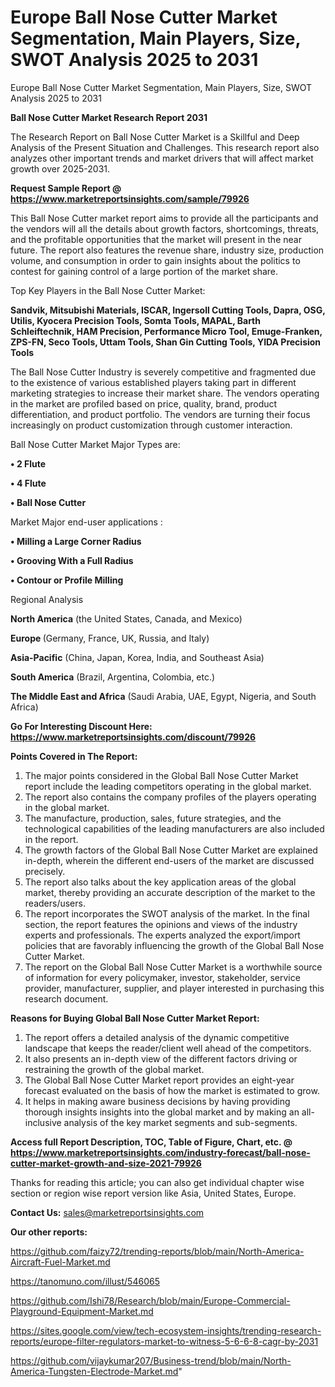 # Europe Ball Nose Cutter Market Segmentation, Main Players, Size, SWOT Analysis 2025 to 2031
Europe Ball Nose Cutter Market Segmentation, Main Players, Size, SWOT Analysis 2025 to 2031

<strong>Ball Nose Cutter Market Research Report 2031</strong>

The Research Report on Ball Nose Cutter Market is a Skillful and Deep Analysis of the Present Situation and Challenges. This research report also analyzes other important trends and market drivers that will affect market growth over 2025-2031.

<strong>Request Sample Report @ <a href=https://www.marketreportsinsights.com/sample/79926>https://www.marketreportsinsights.com/sample/79926</a></strong>

This Ball Nose Cutter market report aims to provide all the participants and the vendors will all the details about growth factors, shortcomings, threats, and the profitable opportunities that the market will present in the near future. The report also features the revenue share, industry size, production volume, and consumption in order to gain insights about the politics to contest for gaining control of a large portion of the market share.

Top Key Players in the Ball Nose Cutter Market:

<strong>Sandvik, Mitsubishi Materials, ISCAR, Ingersoll Cutting Tools, Dapra, OSG, Utilis, Kyocera Precision Tools, Somta Tools, MAPAL, Barth Schleiftechnik, HAM Precision, Performance Micro Tool, Emuge-Franken, ZPS-FN, Seco Tools, Uttam Tools, Shan Gin Cutting Tools, YIDA Precision Tools</strong>

The Ball Nose Cutter Industry is severely competitive and fragmented due to the existence of various established players taking part in different marketing strategies to increase their market share. The vendors operating in the market are profiled based on price, quality, brand, product differentiation, and product portfolio. The vendors are turning their focus increasingly on product customization through customer interaction.

Ball Nose Cutter Market Major Types are:

<strong>• 2 Flute

• 4 Flute

• Ball Nose Cutter</strong>

Market Major end-user applications :

<strong>• Milling a Large Corner Radius

• Grooving With a Full Radius

• Contour or Profile Milling</strong>

Regional Analysis

</u><strong><b>North America</b></strong> (the United States, Canada, and Mexico)

<strong><b>Europe </b></strong>(Germany, France, UK, Russia, and Italy)

<strong><b>Asia-Pacific</b></strong> (China, Japan, Korea, India, and Southeast Asia)

<strong><b>South America</b></strong> (Brazil, Argentina, Colombia, etc.)

<strong><b>The Middle East and Africa</b></strong> (Saudi Arabia, UAE, Egypt, Nigeria, and South Africa)

<strong>Go For Interesting Discount Here: <a href=https://www.marketreportsinsights.com/discount/79926>https://www.marketreportsinsights.com/discount/79926</a></strong>

<strong>Points Covered in The Report:</strong>
<ol>
  <li>The major points considered in the Global Ball Nose Cutter Market report include the leading competitors operating in the global market.</li>
  <li>The report also contains the company profiles of the players operating in the global market.</li>
  <li>The manufacture, production, sales, future strategies, and the technological capabilities of the leading manufacturers are also included in the report.</li>
  <li>The growth factors of the Global Ball Nose Cutter Market are explained in-depth, wherein the different end-users of the market are discussed precisely.</li>
  <li>The report also talks about the key application areas of the global market, thereby providing an accurate description of the market to the readers/users.</li>
  <li>The report incorporates the SWOT analysis of the market. In the final section, the report features the opinions and views of the industry experts and professionals. The experts analyzed the export/import policies that are favorably influencing the growth of the Global Ball Nose Cutter Market.</li>
  <li>The report on the Global Ball Nose Cutter Market is a worthwhile source of information for every policymaker, investor, stakeholder, service provider, manufacturer, supplier, and player interested in purchasing this research document.</li>
</ol>
<strong>Reasons for Buying Global Ball Nose Cutter Market Report:</strong>

<ol>
  <li>The report offers a detailed analysis of the dynamic competitive landscape that keeps the reader/client well ahead of the competitors.</li>
  <li>It also presents an in-depth view of the different factors driving or restraining the growth of the global market.</li>
  <li>The Global Ball Nose Cutter Market report provides an eight-year forecast evaluated on the basis of how the market is estimated to grow.</li>
  <li>It helps in making aware business decisions by having providing thorough insights insights into the global market and by making an all-inclusive analysis of the key market segments and sub-segments.</li>
</ol>
<strong>Access full Report Description, TOC, Table of Figure, Chart, etc. @ <a href=https://www.marketreportsinsights.com/industry-forecast/ball-nose-cutter-market-growth-and-size-2021-79926>https://www.marketreportsinsights.com/industry-forecast/ball-nose-cutter-market-growth-and-size-2021-79926</a></strong>


Thanks for reading this article; you can also get individual chapter wise section or region wise report version like Asia, United States, Europe.

<strong>Contact Us:</strong>
sales@marketreportsinsights.com

<strong>Our other reports:</strong>

<a href=https://github.com/faizy72/trending-reports/blob/main/North-America-Aircraft-Fuel-Market.md>https://github.com/faizy72/trending-reports/blob/main/North-America-Aircraft-Fuel-Market.md</a>

<a href=https://tanomuno.com/illust/546065>https://tanomuno.com/illust/546065</a>

<a href=https://github.com/Ishi78/Research/blob/main/Europe-Commercial-Playground-Equipment-Market.md>https://github.com/Ishi78/Research/blob/main/Europe-Commercial-Playground-Equipment-Market.md</a>

<a href=https://sites.google.com/view/tech-ecosystem-insights/trending-research-reports/europe-filter-regulators-market-to-witness-5-6-6-8-cagr-by-2031>https://sites.google.com/view/tech-ecosystem-insights/trending-research-reports/europe-filter-regulators-market-to-witness-5-6-6-8-cagr-by-2031</a>

<a href=https://github.com/vijaykumar207/Business-trend/blob/main/North-America-Tungsten-Electrode-Market.md>https://github.com/vijaykumar207/Business-trend/blob/main/North-America-Tungsten-Electrode-Market.md</a>"
